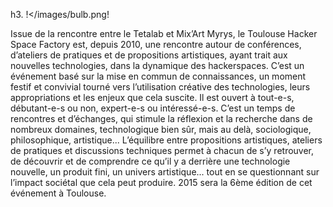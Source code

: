 h3. !</images/bulb.png! 

Issue de la rencontre entre le Tetalab et Mix’Art Myrys, le Toulouse Hacker Space Factory est, depuis 2010, une rencontre autour de conférences, d’ateliers de pratiques et de propositions artistiques, ayant trait aux nouvelles technologies, dans la dynamique des hackerspaces.
C’est un événement basé sur la mise en commun de connaissances, un moment festif et convivial tourné vers l’utilisation créative des technologies, leurs appropriations et les enjeux que cela suscite.
Il est ouvert à tout-e-s, débutant-e-s ou non, expert-e-s ou intéressé-e-s.
C’est un temps de rencontres et d’échanges, qui stimule la réflexion et la recherche dans de nombreux domaines, technologique bien sûr, mais au delà, sociologique, philosophique, artistique...
L’équilibre entre propositions artistiques, ateliers de pratiques et discussions techniques permet à chacun de s’y retrouver, de découvrir et de comprendre ce qu’il y a derrière une technologie nouvelle, un produit fini, un univers artistique... tout en se questionnant sur l’impact sociétal que cela peut produire.
2015 sera la 6ème édition de cet événement à Toulouse.
